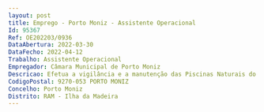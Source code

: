 ```yaml
--- 
layout: post
title: Emprego - Porto Moniz - Assistente Operacional
Id: 95367
Ref: OE202203/0936
DataAbertura: 2022-03-30
DataFecho: 2022-04-12
Trabalho: Assistente Operacional
Empregador: Câmara Municipal de Porto Moniz
Descricao: Efetua a vigilância e a manutenção das Piscinas Naturais do Porto Moniz e zonas envolventes  Executa a limpeza   desobstrução dos espaços intervencionados e ou geridos pela equipa em que se encontra inserido  pode ser destacado para trabalhos de receção a utentes do município  bilheteira das piscinas  colabora na higienização e desinfeção de infraestruturas e equipamentos, em consequência da situação pandémica, bem como na limpeza e manutenção de outros espaços geridos pelo município.
CodigoPostal: 9270-053 PORTO MONIZ
Concelho: Porto Moniz
Distrito: RAM - Ilha da Madeira
--- 
```

